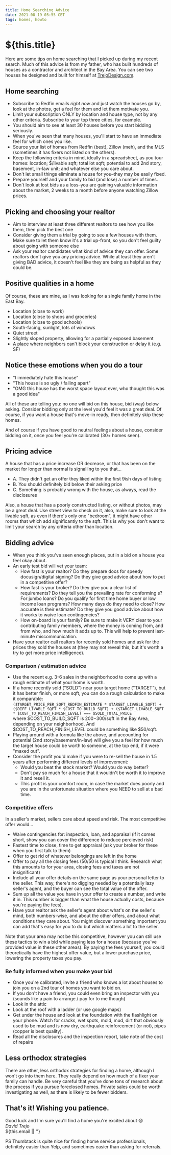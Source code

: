 ```yaml
---
title: Home Searching Advice
date: 2021-08-19 05:55 CET
tags: homes, howto
---
```

# ${this.title}

Here are some tips on home searching that I picked up during my recent search.
Much of this advice is from my father, who has built hundreds of houses as a contractor and architect in the Bay Area.
You can see two houses he designed and built for himself at [TrejoDesign.com](https://trejodesign.com).

## Home searching
- Subscribe to Redfin emails *right now* and just watch the houses go by, look at the photos, get a feel for them and let them motivate you.
- Limit your subscription ONLY by location and house type, not by any other criteria. Subscribe to your top three cities, for example.
- You should aim to see at least 30 houses before you start bidding seriously.
- When you've seen that many houses, you'll start to have an immediate feel for which ones you like.
- Source your list of homes from Redfin (best), Zillow (meh), and the MLS (sometimes it has fixers not listed on the others).
- Keep the following criteria in mind, ideally in a spreadsheet, as you tour homes: 
  location; $/livable sqft; total lot sqft; potential to add 2nd story, basement, in-law unit; and whatever else you care about.
- Don't let small things eliminate a house for you–they may be easily fixed.
- Prepare yourself and your family to bid (and lose) a number of times. 
- Don't look at lost bids as a loss–you are gaining valuable information about the market, 2 weeks to a month before anyone watching Zillow prices.

## Picking and choosing your realtor
- Aim to interview at least three different realtors to see how you like them, then pick the best one
- Consider giving them a trial by going to see a few houses with them.
  Make sure to let them know it's a trial up-front, so you don't feel guilty about going with someone else
- Ask your realtor candidates what kind of advice they can offer. Some realtors don't give you any pricing advice. 
  While at least they aren't giving BAD advice, it doesn't feel like they are being as helpful as they could be.

## Positive qualities in a home
Of course, these are mine, as I was looking for a single family home in the East Bay.

- Location (close to work)
- Location (close to shops and groceries)
- Location (close to good schools)
- South-facing, sunlight, lots of windows
- Quiet street
- Slightly sloped property, allowing for a partially exposed basement
- A place where neighbors can't block your construction or delay it (e.g. SF)

## Notice these emotions when you do a tour
- "I immediately hate this house" 
- "This house is so ugly / falling apart"
- "OMG this house has the worst space layout ever, who thought this was a good idea"

All of these are telling you: no one will bid on this house, bid (way) below asking. 
Consider bidding only at the level you'd feel it was a great deal. 
Of course, if you want a house that's move-in ready, then definitely skip these homes.

And of course if you have good to neutral feelings about a house, consider bidding on it, 
once you feel you're calibrated (30+ homes seen).

## Pricing advice
A house that has a price increase OR decrease, or that has been on the market for longer than normal is signalling to you that...

- A. They didn't get an offer they liked within the first 9ish days of listing
- B. You should definitely bid below their asking price
- C. Something is probably wrong with the house, as always, read the disclosures

Also, a house that has a poorly constructed listing, or without photos, may be a great deal. 
Use street view to check on it, also, make sure to look at the livable sqft, as even if there's 
only one "bedroom", it might have other rooms that which add significantly to the sqft. 
This is why you don't want to limit your search by any criteria other than location.

## Bidding advice
- When you think you've seen enough places, put in a bid on a house you feel okay about. 
- An early test bid will vet your team:
  - How fast is your realtor? Do they prepare docs for speedy docusign/digital signing? Do they give good advice about how to put in a competitive offer?
  - How fast is your broker? Do they give you a clear list of requirements? Do they tell you the prevailing rate for conforming 
  s? For jumbo loans? Do you qualify for first time home buyer or low income loan programs?
    How many days do they need to close? How accurate is their estimate? Do they give you good advice about how it works to waive loan contingencies?
  - How on-board is your family? Be sure to make it VERY clear to your contributing family members, where the money is coming from, and from who, 
    and how much it adds up to. This will help to prevent last-minute miscommunication.
 - Have your realtor call realtors for recently sold homes and ask for the prices they sold the houses at (they may not reveal this, but it's worth a try to get more price intelligence).

### Comparison / estimation advice
- Use the recent e.g. 3-6 sales in the neighborhood to come up with a rough estimate of what your home is worth.
- If a home recently sold ("SOLD") near your target home ("TARGET"), but it has better finish, or more sqft, you can do a rough calculation to make it comparable:  
   `($TARGET_PRICE_PER_SQFT_REDFIN_ESTIMATE * $TARGET_LIVABLE_SQFT) + ($DIFF_LIVABLE_SQFT * $COST_TO_BUILD_SQFT) + ($TARGET_LIVABLE_SQFT * $COST_TO_REACH_FINISH_LEVEL) === $SOLD_TOTAL_PRICE`  
   where $COST_TO_BUILD_SQFT is $200-$300/sqft in the Bay Area, depending on your neighborhood. And $COST_TO_REACH_FINISH_LEVEL could be something like $50/sqft.
- Playing around with a formula like the above, and accounting for potential (2nd story/basement/in-law) will give you a feel for how much the target house could be worth to someone, at the top end, if it were "maxed out".
- Consider the profit you'd make if you were to re-sell the house in 1.5 years after performing different levels of improvement: 
  - Would you beat the stock market? Would you do way better? 
  - Don't pay so much for a house that it wouldn't be worth it to improve it and resell it. 
  - This profit is your comfort room, in case the market does poorly and you are in the unfortunate situation where you NEED to sell at a bad time.

### Competitive offers
In a seller's market, sellers care about speed and risk. The most competitive offer would...

- Waive contingencies for: inspection, loan, and appraisal (if it comes short, show you can cover the difference to reduce percieved risk)
- Fastest time to close, time to get appraisal (ask your broker for these when you first talk to them)
- Offer to get rid of whatever belongings are left in the home
- Offer to pay all the closing fees (50/50 is typical I think. Research what this amounts to for your area, closing fees and taxes are not insignificant)
- Include all your offer details on the same page as your personal letter to the seller. This way, there's no digging needed by a potentially lazy seller's agent, and the buyer can see the total value of the offer.
- Sum up all the value you have in your offer to create a number, and write it in. This number is bigger than what the house actually costs, because you're paying the fees).
- Have your realtor ask the seller's agent about what's on the seller's mind, both numbers-wise, and about the other offers, and about what conditions they care about. You might discover something important you can add that's easy for you to do but which matters a lot to the seller.

Note that your area may not be this competitive, however you can still use these tactics to win a bid while paying less for a house (because you've provided value in these other areas). By paying the fees yourself, you could theoretically have the highest offer value, but a lower purchase price, lowering the property taxes you pay.

### Be fully informed when you make your bid
- Once you're calibrated, invite a friend who knows a lot about houses to join you on a 2nd tour of homes you want to bid on.
- If you don't have a friend, you could even bring an inspector with you (sounds like a pain to arrange / pay for to me though)
- Look in the attic
- Look at the roof with a ladder (or use google maps)
- Get under the house and look at the foundation with the flashlight on your phone. Watch for cracks, wet spots, mold, mud, dirt that obviously used to be mud and is now dry, earthquake reinforcement (or not), pipes (copper is best quality).
- Read all the disclosures and the inspection report, take note of the cost of repairs

## Less orthodox strategies
There are other, less orthodox strategies for finding a home, although I won't go into them here.
They really depend on how much of a fixer your family can handle.
Be very careful that you've done tons of research about the process if you pursue foreclosed homes.
Private sales could be worth investigating as well, as there is likely to be fewer bidders.

## That's it! Wishing you patience. 

Good luck and I'm sure you'll find a home you're excited about 😄  
_David Trejo_  
${this.email || ''}

PS Thumbtack is quite nice for finding home service professionals, definitely easier than Yelp, and sometimes easier than asking for referrals.
